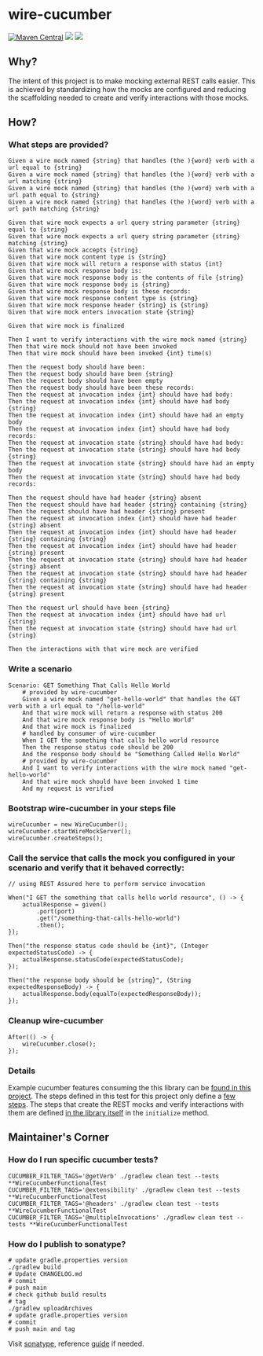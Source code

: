 # wire-cucumber

[![Maven Central](https://img.shields.io/maven-central/v/com.evanzeimet.wirecucumber/wire-cucumber.svg?label=Maven%20Central)](https://search.maven.org/search?q=g:%22com.evanzeimet.wirecucumber%22%20AND%20a:%22wire-cucumber%22) [<img src="https://github.com/podnov/wire-cucumber/workflows/java-ci/badge.svg">](https://github.com/podnov/wire-cucumber/actions?query=workflow%3A%22java-ci%22) [<img src="https://codecov.io/gh/podnov/wire-cucumber/branch/master/graph/badge.svg">](https://codecov.io/gh/podnov/wire-cucumber/branch/master)

## Why?
The intent of this project is to make mocking external REST calls easier. This is achieved by standardizing how the mocks are configured and reducing the scaffolding needed to create and verify interactions with those mocks.

## How?
### What steps are provided?
```
Given a wire mock named {string} that handles (the ){word} verb with a url equal to {string}
Given a wire mock named {string} that handles (the ){word} verb with a url matching {string}
Given a wire mock named {string} that handles (the ){word} verb with a url path equal to {string}
Given a wire mock named {string} that handles (the ){word} verb with a url path matching {string}

Given that wire mock expects a url query string parameter {string} equal to {string}
Given that wire mock expects a url query string parameter {string} matching {string}
Given that wire mock accepts {string}
Given that wire mock content type is {string}
Given that wire mock will return a response with status {int}
Given that wire mock response body is:
Given that wire mock response body is the contents of file {string}
Given that wire mock response body is {string}
Given that wire mock response body is these records:
Given that wire mock response content type is {string}
Given that wire mock response header {string} is {string}
Given that wire mock enters invocation state {string}

Given that wire mock is finalized

Then I want to verify interactions with the wire mock named {string}
Then that wire mock should not have been invoked
Then that wire mock should have been invoked {int} time(s)

Then the request body should have been:
Then the request body should have been {string}
Then the request body should have been empty
Then the request body should have been these records:
Then the request at invocation index {int} should have had body:
Then the request at invocation index {int} should have had body {string}
Then the request at invocation index {int} should have had an empty body
Then the request at invocation index {int} should have had body records:
Then the request at invocation state {string} should have had body:
Then the request at invocation state {string} should have had body {string}
Then the request at invocation state {string} should have had an empty body
Then the request at invocation state {string} should have had body records:

Then the request should have had header {string} absent
Then the request should have had header {string} containing {string}
Then the request should have had header {string} present
Then the request at invocation index {int} should have had header {string} absent
Then the request at invocation index {int} should have had header {string} containing {string}
Then the request at invocation index {int} should have had header {string} present
Then the request at invocation state {string} should have had header {string} absent
Then the request at invocation state {string} should have had header {string} containing {string}
Then the request at invocation state {string} should have had header {string} present

Then the request url should have been {string}
Then the request at invocation index {int} should have had url {string}
Then the request at invocation state {string} should have had url {string}

Then the interactions with that wire mock are verified
```

### Write a scenario
```
Scenario: GET Something That Calls Hello World
	# provided by wire-cucumber
	Given a wire mock named "get-hello-world" that handles the GET verb with a url equal to "/hello-world"
	And that wire mock will return a response with status 200
	And that wire mock response body is "Hello World"
	And that wire mock is finalized
	# handled by consumer of wire-cucumber
	When I GET the something that calls hello world resource
	Then the response status code should be 200
	And the response body should be "Something Called Hello World"
	# provided by wire-cucumber
	And I want to verify interactions with the wire mock named "get-hello-world"
	And that wire mock should have been invoked 1 time
	And my request is verified
```

### Bootstrap wire-cucumber in your steps file
```
wireCucumber = new WireCucumber();
wireCucumber.startWireMockServer();
wireCucumber.createSteps();
```

### Call the service that calls the mock you configured in your scenario and verify that it behaved correctly:
```
// using REST Assured here to perform service invocation

When("I GET the something that calls hello world resource", () -> {
	actualResponse = given()
		.port(port)
		.get("/something-that-calls-hello-world")
		.then();
});

Then("the response status code should be {int}", (Integer expectedStatusCode) -> {
	actualResponse.statusCode(expectedStatusCode);
});

Then("the response body should be {string}", (String expectedResponseBody) -> {
	actualResponse.body(equalTo(expectedResponseBody));
});
```

### Cleanup wire-cucumber
```
After(() -> {
	wireCucumber.close();
});
```

### Details
Example cucumber features consuming the this library can be [found in this project](src/test/resources/com/evanzeimet/wirecucumber/). The steps defined in this test for this project only define a [few steps](src/test/java/com/evanzeimet/wirecucumber/WireCucumberFunctionalTest.java). The steps that create the REST mocks and verify interactions with them are defined [in the library itself](src/main/java/com/evanzeimet/wirecucumber/WireCucumberSteps.java) in the `initialize` method.

## Maintainer's Corner
### How do I run specific cucumber tests?
```
CUCUMBER_FILTER_TAGS='@getVerb' ./gradlew clean test --tests **WireCucumberFunctionalTest
CUCUMBER_FILTER_TAGS='@extensibility' ./gradlew clean test --tests **WireCucumberFunctionalTest
CUCUMBER_FILTER_TAGS='@headers' ./gradlew clean test --tests **WireCucumberFunctionalTest
CUCUMBER_FILTER_TAGS='@multipleInvocations' ./gradlew clean test --tests **WireCucumberFunctionalTest
```

### How do I publish to sonatype?
```
# update gradle.properties version
./gradlew build
# Update CHANGELOG.md
# commit
# push main
# check github build results
# tag
./gradlew uploadArchives
# update gradle.properties version
# commit
# push main and tag
```
Visit [sonatype](https://oss.sonatype.org/#stagingRepositories), reference [guide](https://www.albertgao.xyz/2018/01/18/how-to-publish-artifact-to-maven-central-via-gradle/) if needed. 
